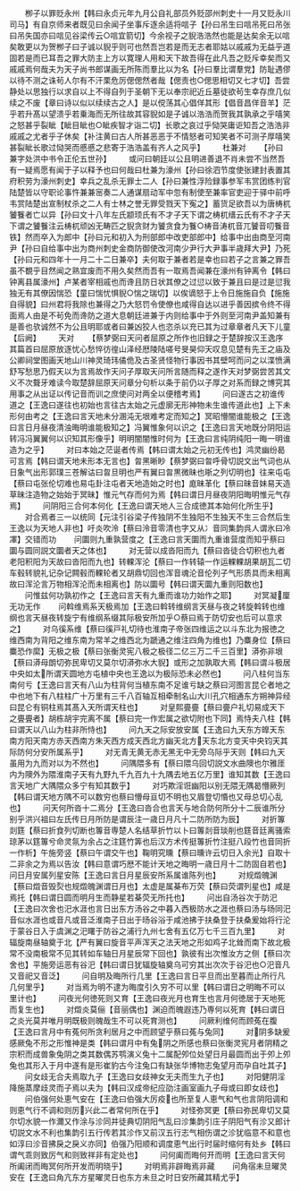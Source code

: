 <!-- { "loadSidebar": true } -->
　　栁子以罪贬永州【韩曰永贞元年九月公自礼部员外贬邵州刺史十一月又贬永川司马】有自京师来者既见曰余闻子坐事斥逐余适将唁子【孙曰吊生曰唁吊死曰吊张曰吊失国亦曰唁见谷梁传云○唁宜箭切】今余视子之貎浩浩然也能是达矣余无以唁矣敢更以为贺栁子曰子诚以貎乎则可也然吾岂若是而无志者耶姑以戚戚为无益乎道固若是而已耳吾之罪大防主上方以寛理人用和天下故吾得在此凡吾之贬斥幸矣而又戚戚焉何哉夫为天子尚书郎谋画无所陈而羣比以为名【孙曰羣比谓羣党】防耻遇僇以待不测之诛茍人尔有不汗栗危厉偲偲然者哉【偲责也○偲思相切又七才切】吾尝静处以思独行以求自以上不得自列于圣朝下无以奉宗祀近丘墓徒欲茍生幸存庶几似续之不废【章曰诗以似以续续古之人】是以傥荡其心倡佯其形【倡音昌佯音羊】茫乎若升髙以望溃乎若乗海而无所往故其容貎如是子诚以浩浩而贺我其孰承之乎嘻笑之怒甚乎裂眦【眦目眦也○眦疾智才诣二切】长歌之哀过乎恸哭庸讵知吾之浩浩非戚戚之尤者乎子休矣【补注黄曰古人所甚恶恶于不情怒者可知笑者不可测子厚嘻笑甚裂眦长歌过恸哭而慼慼之悲寄于浩浩盖有齐人之风乎】
　　杜兼对
　　【孙曰兼字处洪中书令正伦五世孙】
　　或问曰朝廷以公且明进善退不肖未尝不当然吾有一疑焉愿有闻于子以释予也曰何哉曰杜兼为濠州【孙曰徐泗节度使张建封表置其府积劳为濠州刺史】幸兵之乱杀无罪士二人【孙曰兼性浮险録事参军韦赏团练判官陆楚皆以守职论事忤兼兼宻奏二人通谋扇动军中忽有制使至兼率官吏迎于驿中前呼韦赏陆楚出宣制杖杀之二人有士林之誉无罪受戮天下寃之】蓄货足欲吾以为唐梼杌饕餮者亡以异【孙曰文十八年左氏颛顼氏有不才子天下谓之梼杌缙云氏有不才子天下谓之饕餮注云梼杌顽凶无畴匹之貎贪财为饕贪食为餮○梼音涛杌音兀饕音叨餮音铁】然而卒入为郎中【孙曰元和初入为刑部郎中改吏部郎中】给事中出由商至河南尹【孙曰自给事中出为商州刺史金商防御使改河南少尹行大尹事半歳拜大尹】乃死【孙曰元和四年十一月二十二日兼卒】夫何取于兼者若是幸也曰若子之言兼之罪吾虽不覩乎目然闻之熟宜废而不用久矣然而吾有一取焉吾闻兼在濠州有钟离令【韩曰钟离县属濠州】卢某者宰相戚也而谗且防日状其僚之过愆以致于兼且曰是过是愆我独无有其僚因惴恐【童曰惴忧惧貎○惴之瑞切】以俟谪怒于上令日施施自负【施施自得貌】曰州君将我除也兼得之乃大怒罚令使僚也咸得自达以进乎善因摈令终不得面焉人由是不茍免而谗防之道大息朝廷进兼于内则给事中于外则至河南尹盖知兼有是善也欤诚然不为公且明耶或者曰兼凶狡人也恣杀以充已其为过章章者凡天下儿童【后阙】
　　天对
　　【蔡梦弼曰天问者屈原之所作也旧録之于楚辞按汉王逸序其篇首曰屈原放逐忧心愁悴彷徨山泽经厯陵陆嗟号旻昊仰天叹息见楚有先王之庙及公卿祠堂图画天地山川神灵琦玮僪佹及古圣贤怪物行事因书其壁呵而问之以渫愤满舒写愁思乃假天以为言焉故作天问子厚取天问所言随而释之遂作天对梦弼尝苦其文义不次聱牙难读今取楚辞屈原天问章分句析以条于前仍以子厚之对系而録之博究其用事之从出证以传记音而训之庶使问对两全以便稽考焉】
　　问曰遂古之初谁传道之【王逸曰遂往也初始也言往古太始之元虚廓无形神物未生谁传道此也】上下未形何由考之【王逸曰言天地未分溷沌无垠难考定而知之】冥昭懵闇谁能极之【王逸曰言日月昼夜清浊晦明谁能极知之】冯翼惟象何以识之【王逸曰言天地既分阴阳运转冯冯翼翼何以识知其形像乎】明明闇闇惟时何为【王逸曰言纯阴纯阳一晦一明谁造为之乎】
　　对曰本始之茫诞者传焉【韩曰谓太始之元初无传也】鸿灵幽纷曷可言焉【韩曰谓天地未形本无言也】曶黑晰眇【蔡梦弼曰曶呼骨切説文出气词也从日象气出形郭璞三苍解诂曰曶旦明也严有翼曰曶黒微昧也晣之列切明也】往来屯屯【蔡曰屯张伦切难也易屯卦注屯者天地造始之时也】庬昧革化【蔡曰昧音妹易天造草昧注造物之始始于冥昧】惟元气存而何为焉【韩曰谓日月昼夜阴阳晦明惟元气存焉】
　　问阴阳三合何本何化【王逸曰谓天地人三合成徳其本始何化所生乎】
　　对合焉者三一以统同【元注引谷梁子传独阴不生独阳不生独天不生三合然后生王逸以为天地人非也】吁炎吹泠【蔡曰泠音零清也字又从冫音同集韵呉人谓氷曰冷凙】交错而功
　　问圜则九重孰营度之【王逸曰言天圜而九重谁营度而知乎蔡曰圜与圆同説文圜者天之体也】
　　对无营以成沓阳而九【蔡曰沓徒合切积也九者老阳积阳为天故曰沓阳而九也】转輠浑沦【蔡曰一作转辕一作运輠輠胡果胡瓦二切车毂转貌礼记杂记闗毂而輠轮者又胡鼎切回也浑音魂沦音伦列子气形质具而未相离故曰浑沦言万物相浑沦而未相离也】防以圜号【韩曰谓天圜九重则阳数也】
　　问惟兹何功孰初作之【王逸曰言天有九重而谁功力始作之耶】
　　对冥凝厘无功无作
　　问斡维焉系天极焉加【王逸曰斡转维纲言天昼与夜之转旋斡转也维纲也言天昼夜转旋宁有维纲系缀其际极安所加乎○蔡曰焉于防切安也后可以意求之】
　　对乌徯系维【蔡曰徯戸礼切待也淮南子帝张四维运之以斗东北为报徳之维西南为背阳之维东南为常羊之维西北为蹏通之维注四角为维也】乃麋身位【蔡曰麋恐作縻】无极之极【蔡曰张衡灵宪八极之极径二亿三万二千三百里】漭弥非垠【蔡曰漭母朗切弥民卑切又莫尔切漭弥水大貎】或形之加孰取大焉【韩曰谓斗极居中央如太所谓天圆地方屯植中央也王逸以为极际恐未必然也】
　　问八柱何当东南何亏【王逸曰言天有八山为柱背何当植东南不足谁亏缺之蔡曰河图言昆仑者地之中也地下有八柱柱广十万里有三千八百轴互相牵制名山大川孔穴相通东方朔神异经曰昆仑有铜柱焉其髙入天所谓天柱也】
　　对皇熙亹亹【蔡曰亹户礼切易成天下之亹亹者】胡栋胡宇完离不属【蔡曰完一作宏属之欲切附也下同】焉恃夫八柱【韩曰谓天以八山为柱非所恃也】
　　问九天之际安放安属【王逸曰九天东方皥天东南方阳天南方赤天西南方朱天西方成天西北方幽天北方天东北方变天中央钧天其际防何分安所属系乎】
　　对无青无黄无赤无黑无中无旁乌际乎天则【韩曰九天虽用为九而对以为不然也】
　　问隅隈多有【蔡曰隈乌回切説文水曲隩也尔雅厓内为隩外为隈淮南子天有九野九千九百九十九隅去地五亿万里】谁知其数【王逸曰言天地广大隅隈众多宁有知其数乎】
　　对巧欺淫诳幽阳以别无隈无隅曷懵厥列【韩曰谓天地方隅不可以数穷也蔡曰懵母亘切不明也又眉登切惽也又母总切心乱也】
　　问天何所沓十二焉分【王逸曰沓合也言天与地合防何所分十二辰谁所分别乎洪兴祖曰左氏传日月所防是谓辰注一歳日月凡十二防所防为辰】
　　对折篿剡筳【蔡曰折食列切断也篿音専楚人名结草折竹以卜曰篿剡音琰削也筳音廷离骚索琼茅以筳篿兮命灵氛为余占之注筳竹筭也后汉方术传挺篿折竹注挺八段竹也音同折一作析】午施旁竖【蔡曰午谓交午也】鞠明究曛【蔡曰曛许云切日入余光】自取十二非余之为焉以告汝【韩曰意谓巧厯不能计天地之晦明一歳日月十二防固自若也】问日月安属列星安陈【王逸曰言日月星辰安所系属谁陈列也】
　　对规燬魄渊【蔡曰燬音毁烮也规燬魄渊谓日月也】太虚是属棊布万荧【蔡曰荧谓列星也】咸是焉托【韩曰谓日圆而明月生而静星若棊荧无所托也】
　　问出自汤谷次于防汜【王逸曰次舍也汜水涯也言日出东方汤谷之中暮入西极防水之涯也蔡曰汤与旸同汜音似水涯也或音凡或音泛淮南子日出于旸谷浴于咸池拂于扶桑登于扶桑爰始将行沦于蒙谷日入于虞渊之汜曙于防谷之浦行九州七舍有五亿万七千三百九里】
　　对辐旋南昼轴奠于北【严有翼曰旋音平声浑天之法天地之形如鸡子北耸而南下故北极常不没南极常不见其转如车轴日月星辰常下回也】孰彼有出次惟汝方之侧【蔡曰次舍也】平施旁运恶有谷汜【韩曰谓日犹辐旋轴奠乌可穷其出次次于谷汜也○汜音凡又音祀又音泛】
　　问自明及晦所行几里【王逸曰言日平旦而出至暮而止所行凡几何里乎】
　　对当焉为明不逮为晦度引久穷不可以里【韩曰谓日之明晦不可以里计也】
　　问夜光何徳死则又育【王逸曰夜光月也育生也言月何徳居于天地死而复生也】
　　对燬炎莫俪【音丽偶也】渊迫而魄遐违乃専何以死育【韩曰谓日之炎光莫并唯月明既极则魄哉生不可以死育测也】
　　问厥利维何而顾菟在腹【王逸曰言月中有菟何所贪利居月之中而顾望乎蔡曰菟与兔同】
　　对阴多缺爰感厥兔不形之形惟神是类【韩曰谓月中有兔阴之所感也蔡曰张衡灵宪月者阴精之宗积而成兽象兔阴之类其数偶苏鹗演义兔十二属配夘位处望日月最圆而出于夘上夘兔也其形入于月中遂有是形崔豹古今注兔口有缺张华博物志兔望月而孕自吐其子】
　　问女歧无合夫焉取九子【王逸曰女歧神女无夫而生九子也】
　　对阳健阴淫降施蒸摩歧灵而子焉以夫为【韩曰汉成帝纪应劭注画室画九子母或曰即女歧也】
　　问伯强何处恵气安在【王逸曰伯强大厉疫也所至复人恵气和气也言阴阳调和则恵气行不调和则厉兴此二者常何所在乎】
　　对怪弥冥更【蔡曰弥民卑切又莫尔切水貌一作濔又作涂与沴同并徒典切阴阳气乱曰沴集韵引庄子阴阳气有沴又郎计切説文水不利也集韵引五行传若其沴作又前汉五行志气相伤谓之沴犹临意不和意也如淳曰沴音拂戾之戾义亦同】伯强乃阳顺和调度恵气出行时届时缩何有处乡【韩曰谓气乖则致厉气和则致祥非有定处也】
　　问何阖而晦何开而明【王逸曰言天何所阖闭而晦冥何所开发而明晓乎】
　　对明焉非辟晦焉非藏
　　问角宿未旦曜灵安在【王逸曰角亢东方星曜灵日也东方未旦之时日安所藏其精尤乎】
